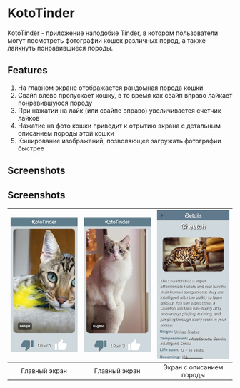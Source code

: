 # KotoTinder

KotoTinder - приложение наподобие Tinder, в котором пользователи могут посмотреть фотографии кошек различных пород, а также лайкнуть понравившиеся породы.

## Features

1. На главном экране отображается рандомная порода кошки
2. Свайп влево пропускает кошку, в то время как свайп вправо лайкает понравившуюся породу
3. При нажатии на лайк (или свайпе вправо) увеличивается счетчик лайков
4. Нажатие на фото кошки приводит к отрытию экрана с детальным описанием породы этой кошки
5. Кэширование изображений, позволяющее загружать фотографии быстрее

## Screenshots

## Screenshots

| ![KotoTinder1](assets/readme/KotoTinder1.png) | ![KotoTinder2](assets/readme/KotoTinder2.png) | ![KotoTinder3](assets/readme/KotoTinder3.png) |
|:---:|:---:|:---:|
| Главный экран | Главный экран | Экран с описанием породы |
